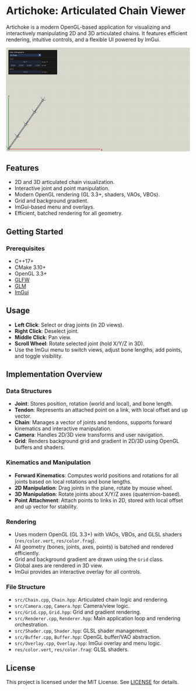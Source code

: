 # Artichoke: Articulated Chain Viewer

Artichoke is a modern OpenGL-based application for visualizing and interactively manipulating 2D and 3D articulated chains. It features efficient rendering, intuitive controls, and a flexible UI powered by ImGui.

<p align="center">
   <img src="media/artichoke.gif" alt="Demo Animation" width="720"/>
</p>

## Features

- 2D and 3D articulated chain visualization.
- Interactive joint and point manipulation.
- Modern OpenGL rendering (GL 3.3+, shaders, VAOs, VBOs).
- Grid and background gradient.
- ImGui-based menu and overlays.
- Efficient, batched rendering for all geometry.

## Getting Started

### Prerequisites

- C++17+
- CMake 3.10+
- OpenGL 3.3+
- [GLFW](https://www.glfw.org/)
- [GLM](https://github.com/g-truc/glm)
- [ImGui](https://github.com/ocornut/imgui)

## Usage

- **Left Click**: Select or drag joints (in 2D views).
- **Right Click**: Deselect joint.
- **Middle Click**: Pan view.
- **Scroll Wheel**: Rotate selected joint (hold X/Y/Z in 3D).
- Use the ImGui menu to switch views, adjust bone lengths, add points, and toggle visibility.

## Implementation Overview

### Data Structures

- **Joint**: Stores position, rotation (world and local), and bone length.
- **Tendon**: Represents an attached point on a link, with local offset and up vector.
- **Chain**: Manages a vector of joints and tendons, supports forward kinematics and interactive manipulation.
- **Camera**: Handles 2D/3D view transforms and user navigation.
- **Grid**: Renders background grid and gradient in 2D/3D using OpenGL buffers and shaders.

### Kinematics and Manipulation

- **Forward Kinematics**: Computes world positions and rotations for all joints based on local rotations and bone lengths.
- **2D Manipulation**: Drag joints in the plane, rotate by mouse wheel.
- **3D Manipulation**: Rotate joints about X/Y/Z axes (quaternion-based).
- **Point Attachment**: Attach points to links in 2D, stored with local offset and up vector for stability.

### Rendering

- Uses modern OpenGL (GL 3.3+) with VAOs, VBOs, and GLSL shaders (`res/color.vert`, `res/color.frag`).
- All geometry (bones, joints, axes, points) is batched and rendered efficiently.
- Grid and background gradient are drawn using the `Grid` class.
- Global axes are rendered in 3D view.
- ImGui provides an interactive overlay for all controls.

### File Structure

- `src/Chain.cpp`, `Chain.hpp`: Articulated chain logic and rendering.
- `src/Camera.cpp`, `Camera.hpp`: Camera/view logic.
- `src/Grid.cpp`, `Grid.hpp`: Grid and gradient rendering.
- `src/Renderer.cpp`, `Renderer.hpp`: Main application loop and rendering orchestration.
- `src/Shader.cpp`, `Shader.hpp`: GLSL shader management.
- `src/Buffer.cpp`, `Buffer.hpp`: OpenGL buffer/VAO abstraction.
- `src/Overlay.cpp`, `Overlay.hpp`: ImGui overlay and menu logic.
- `res/color.vert`, `res/color.frag`: GLSL shaders.

## License

This project is licensed under the MIT License. See [LICENSE](LICENSE) for details.
